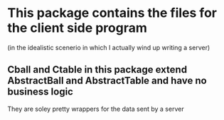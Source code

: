 # This package contains the files for the client side program

(in the idealistic scenerio in which I actually wind up writing a server)

## Cball and Ctable in this package extend AbstractBall and AbstractTable and have no business logic

They are soley pretty wrappers for the data sent by a server
